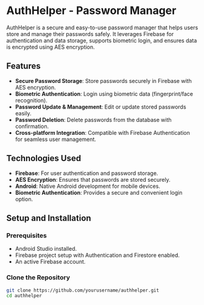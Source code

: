 # AuthHelper - Password Manager

AuthHelper is a secure and easy-to-use password manager that helps users store and manage their passwords safely. It leverages Firebase for authentication and data storage, supports biometric login, and ensures data is encrypted using AES encryption.

## Features

- **Secure Password Storage**: Store passwords securely in Firebase with AES encryption.
- **Biometric Authentication**: Login using biometric data (fingerprint/face recognition).
- **Password Update & Management**: Edit or update stored passwords easily.
- **Password Deletion**: Delete passwords from the database with confirmation.
- **Cross-platform Integration**: Compatible with Firebase Authentication for seamless user management.

## Technologies Used

- **Firebase**: For user authentication and password storage.
- **AES Encryption**: Ensures that passwords are stored securely.
- **Android**: Native Android development for mobile devices.
- **Biometric Authentication**: Provides a secure and convenient login option.

## Setup and Installation

### Prerequisites

- Android Studio installed.
- Firebase project setup with Authentication and Firestore enabled.
- An active Firebase account.

### Clone the Repository

```bash
git clone https://github.com/yourusername/authhelper.git
cd authhelper
